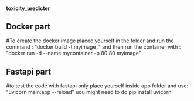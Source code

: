 #### toxicity_predicter
## Docker part
#To create the docker image placec yourself in the folder and run the command :
"docker build -t myimage ."
and then run the container with :
"docker run -d --name mycontainer -p 80:80 myimage"

## Fastapi part
#to test the code with fastapi only place yourself inside app folder and use:
"uvicorn main:app --reload"
uou might need to do pip install uvicorn
